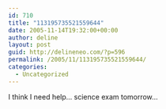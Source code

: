 ```yaml
---
id: 710
title: "113195735521559644"
date: 2005-11-14T19:32:00+00:00
author: deline
layout: post
guid: http://delineneo.com/?p=596
permalink: /2005/11/113195735521559644/
categories:
  - Uncategorized
---
```

I think I need help&#8230; science exam tomorrow&#8230;